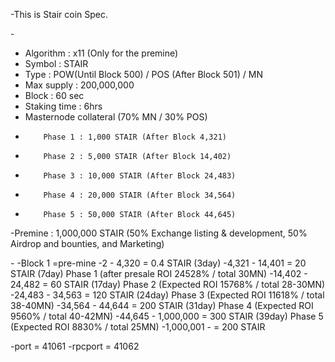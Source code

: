 -This is Stair coin Spec.

-<Technical Specs>
- Algorithm : x11 (Only for the premine)
- Symbol : STAIR
- Type : POW(Until Block 500) / POS (After Block 501) / MN
- Max supply : 200,000,000 
- Block : 60 sec
- Staking time : 6hrs
- Masternode collateral (70% MN / 30% POS)
-         Phase 1 : 1,000 STAIR (After Block 4,321)
-         Phase 2 : 5,000 STAIR (After Block 14,402)
-         Phase 3 : 10,000 STAIR (After Block 24,483)
-         Phase 4 : 20,000 STAIR (After Block 34,564)
-         Phase 5 : 50,000 STAIR (After Block 44,645)
-Premine : 1,000,000 STAIR (50% Exchange listing & development, 50% Airdrop and bounties, and Marketing)


-<Block reward>
-Block 1 =pre-mine
-2 - 4,320 = 0.4 STAIR (3day)
-4,321 - 14,401 = 20 STAIR (7day) Phase 1 (after presale ROI 24528% / total 30MN)
-14,402 - 24,482 = 60 STAIR (17day) Phase 2 (Expected ROI 15768% / total 28-30MN)
-24,483 - 34,563 = 120 STAIR (24day) Phase 3 (Expected ROI 11618% / total 38-40MN)
-34,564 - 44,644 = 200 STAIR (31day) Phase 4 (Expected ROI 9560% / total 40-42MN)
-44,645 - 1,000,000 = 300 STAIR (39day) Phase 5 (Expected ROI 8830% / total 25MN)
-1,000,001 -  = 200 STAIR


-port = 41061
-rpcport = 41062

